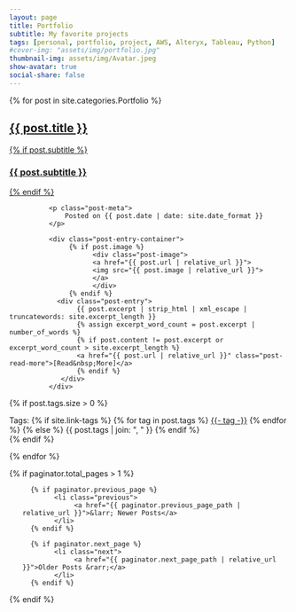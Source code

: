 ```yaml
---
layout: page
title: Portfolio
subtitle: My favorite projects
tags: [personal, portfolio, project, AWS, Alteryx, Tableau, Python]
#cover-img: "assets/img/portfolio.jpg"
thumbnail-img: assets/img/Avatar.jpeg
show-avatar: true
social-share: false
---
```

[//]: # (<! –– –––––––– Articles ––––––––  -->)
<div class="posts-list">
  {% for post in site.categories.Portfolio %}
               <article class="post-preview">
               <a href="{{ post.url | relative_url }}">
                 <h2 class="post-title">{{ post.title }}</h2>
               {% if post.subtitle %}
                       <h3 class="post-subtitle">
                       {{ post.subtitle }}
                      </h3>
                 {% endif %}
               </a>

              <p class="post-meta">
                  Posted on {{ post.date | date: site.date_format }}
              </p>

              <div class="post-entry-container">
                   {% if post.image %}
                         <div class="post-image">
                         <a href="{{ post.url | relative_url }}">
                         <img src="{{ post.image | relative_url }}">
                         </a>
                         </div>
                   {% endif %}
                <div class="post-entry">
                     {{ post.excerpt | strip_html | xml_escape | truncatewords: site.excerpt_length }}
                     {% assign excerpt_word_count = post.excerpt | number_of_words %}
                     {% if post.content != post.excerpt or excerpt_word_count > site.excerpt_length %}
                     <a href="{{ post.url | relative_url }}" class="post-read-more">[Read&nbsp;More]</a>
                     {% endif %}
                 </div>
              </div>

[//]: # (<! –– –––––––– Tags ––––––––  -->)
              {% if post.tags.size > 0 %}
              <div class="blog-tags">
                   Tags:
                   {% if site.link-tags %}
                   {% for tag in post.tags %}
                  <a href="{{ '/tags' | relative_url }}#{{- tag -}}">{{- tag -}}</a>
                  {% endfor %}
                  {% else %}
                  {{ post.tags | join: ", " }}
                  {% endif %}
              </div>
             {% endif %}

   </article>
  {% endfor %}
</div>

{% if paginator.total_pages > 1 %}
<ul class="pager main-pager">

      {% if paginator.previous_page %}
            <li class="previous">
                 <a href="{{ paginator.previous_page_path | relative_url }}">&larr; Newer Posts</a>
            </li>
      {% endif %}

      {% if paginator.next_page %}
            <li class="next">
                 <a href="{{ paginator.next_page_path | relative_url }}">Older Posts &rarr;</a>
            </li>
      {% endif %}
</ul>
{% endif %}
